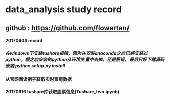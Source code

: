 # data_analysis study record
## github : https://github.com/flowertan/
#### 20170904 record
##### 在windows下安装tushare报错，因为在安装anaconda之前已经安装过python，将之前安装的python从环境变量中去掉，还是报错，最后只好下载源码安装 python setup.py install
#### 从官网阅读例子获取实时票房数据
#### 20170916 tushare库获取股票信息(Tushare_two.ipynb)
